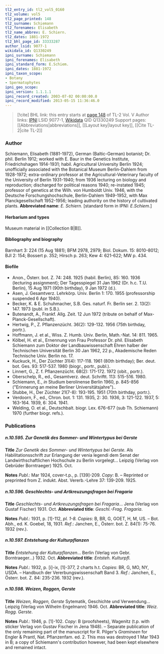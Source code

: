 ```yaml
---
tl2_entry_id: tl2_vol5_0160
tl2_volume: vol5
tl2_page_printed: 148
tl2_surname: Schiemann
tl2_forenames: Elisabeth
tl2_name_abbrev: E. Schiern.
tl2_dates: 1881-1972
tl2_bhl_page_id: 33333287
author_lsid: 9077-1
wikidata_id: Q1330249
ipni_surname: Schiemann
ipni_forenames: Elisabeth
ipni_standard_form: E.Schiem.
ipni_dates: 1881-1972
ipni_taxon_scope: 
- Botany
- Spermatophytes
ipni_geo_scope: 
ipni_version: 1.1.1.1
ipni_record_created: 2003-07-02 00:00:00.0
ipni_record_modified: 2013-05-15 11:36:46.0
---
```


> [!cite] BHL link: this entry starts at [page 148](https://www.biodiversitylibrary.org/page/33333287) of TL-2 Vol. V
> Author links: [IPNI](https://www.ipni.org/a/9077-1) LSID 9077-1, [Wikidata](https://www.wikidata.org/wiki/Q1330249) QID Q1330249
> Support pages: [[Abbreviations|abbreviations]], [[Layout key|layout key]], [[Cite TL-2|cite TL-2]]

### Author

Schiemann, Elisabeth (1881-1972), German (Baltic-German) botanist; Dr. phil. Berlin 1912; worked with E. Baur in the Genetics Institute, Friedrichshagen 1914-1931; habil. Agricultural University Berlin 1924; unofficially associated with the Botanical Museum Berlin-Dahlem from 1928-1972; extra-ordinary professor at the Agricultural-Veterinary faculty of the University of Berlin 1931-1940; from 1936 lecturing on biology and reproduction; discharged for political reasons 1940; re-instated 1945; professor of genetics at the Wilh. von Humboldt Univ. 1946, with the Deutsche Forschungshochschule, Berlin-Dahlem 1949-1952, with Max Planckgesellschaft 1952-1956; leading authority on the history of cultivated plants. 
**Abbreviated name**: *E. Schiern.* \[standard form in IPNI: *E.Schiem.*\]

#### Herbarium and types

Museum material in [[Collection B|B]].

#### Bibliography and biography

Barnhart 3: 224 (15 Aug 1881); BFM 2978, 2979; Biol. Dokum. 15: 8010-8012; BJI 2: 154; Bossert p. 352; Hirsch p. 263; Kew 4: 621-622; MW p. 434.

#### Biofile

- Anon., Österr. bot. Z. 74: 248. 1925 (habil. Berlin), 85: 160. 1936 (lecturing assignment); Der Tagesspiegel 31 Jan 1962 (Dr. h.c. T.U. Berlin), 15 Aug 1971 (90th birthday), 9 Jan 1972 (d.).
- Asen, J. Gesamtverz. Lehrkörp. Univ. Berlin 1: 170. 1955 (professorship suspended 6 Apr 1940).
- Becker, K. & E. Schuhmacher, S.B. Ges. naturf. Fr. Berlin ser. 2. 13(2): 147. 1973 (publ. in S.B.).
- Butenandt, A., Frankf. Allg. Zeit. 12 Jun 1972 (tribute on behalf of Max-Planck-Gesellschaft).
- Hertwig, P., Z. Pflanzenzücht. 36(2): 129-132. 1956 (75th birthday, portr.).
- Hoffmann, J. et al., Wiss. Z. Humb. Univ. Berlin, Math.-Nat. 14: 811. 1965.
- Kölbel, H. et al., Ernennung von Frau Professor Dr. phil. Elisabeth Schiemann zum Doktor der Landbauwissenschaft Ehren halber der Technischen Universität Berlin 30 Jan 1962, 22 p., Akademische Reden Technische Univ. Berlin no. 17.
- Kuckuck, H., Der Züchter 31(4): 117-118. 1961 (80th birthday); Ber. deut. bot. Ges. 93: 517-537. 1980 (biogr., portr., publ.).
- Linnert, G., Z. f. Pflanzenzücht. 68(2): 171-172. 1972 (obit., portr.).
- Oberschelp, R., ed., Gesamtverz. deut. Schriftt. 113: 515-516. 1980.
- Schiemann, E., *in* Studium berolinense Berlin 1960, p. 845-856 ("Erinnerung an meine Berliner Universitätsjahre")..
- Stubbe, H., Der Züchter 21(7-8): 193-195. 1951 (70th birthday, portr.).
- Verdoorn, F., ed., Chron. bot. 1: 131. 1935, 2: 30. 1936, 3: 121-122. 1937, 5: 163-164. 1939, 6: 304. 1941.
- Welding, O. et al., Deutschbalt. biogr. Lex. 676-677 (sub Th. Schiemann) 1970 (further biogr. refs.).

### Publications

##### n.10.595. Zur Genetik des Sommer- und Wintertypus bei Gerste

**Title**
*Zur Genetik des Sommer- und Wintertypus bei Gerste*. Als Habilitationsschrift zur Erlangung der venia legendi dem Senat der Landwirthschaftlichen Hochschule zu Berlin vorgelegt... Leipzig (Verlag von Gebrüder Borntraeger) 1925. Oct.

**Notes**
*Publ*.: Mar 1924, cover-t.p., p. \[139\]-209. *Copy*: B. – Reprinted or preprinted from Z. indukt. Abst. Vererb.-Lehre 37: 139-209. 1925.

##### n.10.596. Geschlechts- und Artkreuzungsfragen bei Fragaria

**Title**
*Geschlechts- und Artkreuzungsfragen bei Fragaria*... Jena (Verlag von Gustaf Fischer) 1931. Oct.
**Abbreviated title**: *Geschl.-Frag. Fragaria*.

**Notes**
*Publ*.: 1931, p. \[1\]-112, *pl. 1-8. Copies*: B, BR, G, GOET, H, M, US. – Bot. Abh., ed. K. Goebel, 18, 1931.
*Ref*.: Janchen, E., Österr. bot. Z. 84(1): 75-76. 1932 (rev.).

##### n.10.597. Entstehung der Kulturpflanzen

**Title**
*Entstehung der Kulturpflanzen*... Berlin (Verlag von Gebr. Borntraeger...) 1932. Oct.
**Abbreviated title**: *Entsteh. Kulturpfl.*

**Notes**
*Publ*.: 1932, p. \[i\]-ix, \[1\]-377, 2 charts h.t. *Copies*: BR, G, MO, NY, USDA. – Handbuch der Vererbungswissenschaft Band 3.
*Ref*.: Janchen, E., Österr. bot. Z. 84: 235-236. 1932 (rev.).

##### n.10.598. Weizen, Roggen, Gerste

**Title**
*Weizen, Roggen, Gerste* Sytematik, Geschichte und Verwendung... Leipzig (Verlag von Wilhelm Engelmann) 1946. Oct.
**Abbreviated title**: *Weiz. Rogg. Gerste*.

**Notes**
*Publ*.: 1946, p. \[1\]-102. *Copy*: B (proofsheets), Wagenitz (t.p. with sticker Verlag von Gustav Fischer in Jena 1948). – Separate publication of the only remaining part of the manuscript for R. Pilger's *Gramineen* for Engler & Prantl, Nat. Pflanzenfam. ed. 2. This mss was destroyed 1 Mar 1943 in B; a copy of Schiemann's contribution however, had been kept elsewhere and remained intact.

